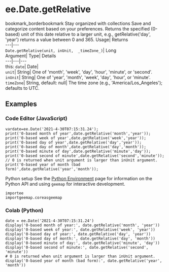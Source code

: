  
#  ee.Date.getRelative
bookmark_borderbookmark Stay organized with collections  Save and categorize content based on your preferences. 
Returns the specified (0-based) unit of this date relative to a larger unit, e.g., getRelative('day', 'year') returns a value between 0 and 365. 
Usage| Returns  
---|---  
`Date.getRelative(unit, inUnit,  _timeZone_)`| Long  
Argument| Type| Details  
---|---|---  
this: `date`| Date|   
`unit`| String| One of 'month', 'week', 'day', 'hour', 'minute', or 'second'.  
`inUnit`| String| One of 'year', 'month', 'week', 'day', 'hour', or 'minute'.  
`timeZone`| String, default: null| The time zone (e.g., 'America/Los_Angeles'); defaults to UTC.  
## Examples
### Code Editor (JavaScript)
```
vardate=ee.Date('2021-4-30T07:15:31.24');
print('0-based month of year',date.getRelative('month','year'));
print('0-based week of year',date.getRelative('week','year'));
print('0-based day of year',date.getRelative('day','year'));
print('0-based day of month',date.getRelative('day','month'));
print('0-based minute of day',date.getRelative('minute','day'));
print('0-based second of minute',date.getRelative('second','minute'));
// 0 is returned when unit argument is larger than inUnit argument.
print('0-based year of month (bad form)',date.getRelative('year','month'));
```
Python setup
See the [ Python Environment](https://developers.google.com/earth-engine/guides/python_install) page for information on the Python API and using `geemap` for interactive development.
```
importee
importgeemap.coreasgeemap
```

### Colab (Python)
```
date = ee.Date('2021-4-30T07:15:31.24')
display('0-based month of year:', date.getRelative('month', 'year'))
display('0-based week of year:', date.getRelative('week', 'year'))
display('0-based day of year:', date.getRelative('day', 'year'))
display('0-based day of month:', date.getRelative('day', 'month'))
display('0-based minute of day:', date.getRelative('minute', 'day'))
display('0-based second of minute:', date.getRelative('second', 'minute'))
# 0 is returned when unit argument is larger than inUnit argument.
display('0-based year of month (bad form):', date.getRelative('year', 'month'))
```

